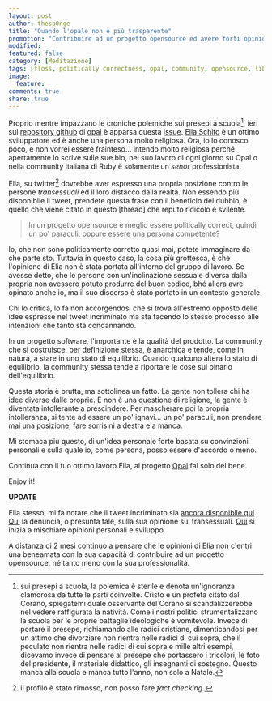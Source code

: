 ```yaml
---
layout: post
author: thesp0nge
title: "Quando l'opale non è più trasparente"
promotion: "Contribuire ad un progetto opensource ed avere forti opinioni personali: possibile conciliare le due cose?"
modified: 
featured: false
category: [Meditazione]
tags: [floss, politically correctness, opal, community, opensource, libertà di parola]
image:
  feature:
comments: true
share: true
---
```


Proprio mentre impazzano le croniche polemiche sui presepi a scuola[^1], ieri
sul [repository github](#) di [opal](#) è apparsa questa [issue](#). [Elia
Schito](#) è un ottimo sviluppatore ed è anche una persona molto religiosa.
Ora, io lo conosco poco, e non vorrei essere frainteso... intendo molto
religiosa perché apertamente lo scrive sulle sue bio, nel suo lavoro di ogni
giorno su Opal o nella community italiana di Ruby è solamente un _senor_
professionista.

Elia, su twitter[^2] dovrebbe aver espresso una propria posizione contro le
persone _transessuali_ ed il loro distacco dalla realtà. Non essendo più
disponibile il tweet, prendete questa frase con il beneficio del dubbio, è
quello che viene citato in questo [thread] che reputo ridicolo e svilente.

> In un progetto opensource è meglio essere politically correct, quindi un po'
> paraculi, oppure essere una persona competente?

Io, che non sono politicamente corretto quasi mai, potete immaginare da che
parte sto. Tuttavia in questo caso, la cosa più grottesca, è che l'opinione di
Elia non è stata portata all'interno del gruppo di lavoro. Se avesse detto, che
le persone con un'inclinazione sessuale diversa dalla propria non avessero
potuto produrre del buon codice, bhé allora avrei opinato anche io, ma il suo
discorso è stato portato in un contesto generale.

Chi lo critica, lo fa non accorgendosi che si trova all'estremo opposto delle
idee espresse nel tweet incriminato ma sta facendo lo stesso processo alle
intenzioni che tanto sta condannando.

In un progetto software, l'importante è la qualità del prodotto. La community
che si costruisce, per definizione stessa, è anarchica e tende, come in natura,
a stare in uno stato di equilibrio. Quando qualcuno altera lo stato di
equilibrio, la community stessa tende a riportare le cose sul binario
dell'equilibrio.

Questa storia è brutta, ma sottolinea un fatto. La gente non tollera chi ha
idee diverse dalle proprie. E non è una questione di religione, la gente è
diventata intollerante a prescindere. Per mascherare poi la propria
intolleranza, si tente ad essere un po' ignavi... un po' paraculi, non prendere
mai una posizione, fare sorrisini a destra e a manca.

Mi stomaca più questo, di un'idea personale forte basata su convinzioni
personali e sulla quale io, come persona, posso essere d'accordo o meno.

Continua con il tuo ottimo lavoro Elia, al progetto [Opal](http://opalrb.org) fai solo del
bene.

Enjoy it!

**UPDATE**

Elia stesso, mi fa notare che il tweet incriminato sia [ancora disponibile
qui](https://archive.is/hUepz). [Qui](https://archive.is/YU9Z2) la denuncia, o
presunta tale, sulla sua opinione sui transessuali.
[Qui](https://archive.is/WbW0X) si inizia a mischiare opinioni personali e
sviluppo.

A distanza di 2 mesi continuo a pensare che le opinioni di Elia non c'entri una
beneamata con la sua capacità di contribuire ad un progetto opensource, né
tanto meno con la sua professionalità.

[^1]: sui presepi a scuola, la polemica è sterile e denota un'ignoranza
      clamorosa da tutte le parti coinvolte. Cristo è un profeta citato dal Corano,
      spiegatemi quale osservante del Corano si scandalizzerebbe nel vedere
      raffigurata la natività. Come i nostri politici strumentalizzano la scuola per
      le proprie battaglie ideologiche è vomitevole. Invece di portare il presepe,
      richiamando alle radici cristiane, dimenticandosi per un attimo che divorziare
      non rientra nelle radici di cui sopra, che il peculato non rientra nelle radici
      di cui sopra e mille altri esempi, dicevamo invece di pensare al presepe che
      portassero i tricolori, le foto del presidente, il materiale didattico, gli
      insegnanti di sostegno. Questo manca alla scuola e manca tutto l'anno, non solo
      a Natale.

[^2]: il profilo è stato rimosso, non posso fare _fact checking_.
